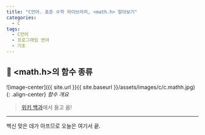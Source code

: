 ```yaml
---
title: "C언어. 표준 수학 라이브러리, <math.h> 알아보기"
categories:
  - C
tags:
  - C언어
  - 프로그래밍 언어
  - 기초
---
```


## 🌟 <math.h>의 함수 종류

![image-center]({{ site.url }}{{ site.baseurl }}/assets/images/c/c.mathh.jpg){: .align-center} _함수 개요_



> [위키 백과](https://ko.wikipedia.org/wiki/C_%EC%88%98%EC%8B%9D_%ED%95%A8%EC%88%98)에서 들고 옴!



_____________________



백신 맞은 데가 아프므로 오늘은 여기서 끝.
